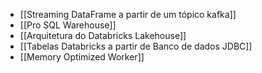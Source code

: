 - [[Streaming DataFrame a partir de um tópico kafka]]
- [[Pro SQL Warehouse]]
- [[Arquitetura do Databricks Lakehouse]]
- [[Tabelas Databricks a partir de Banco de dados JDBC]]
- [[Memory Optimized Worker]]

